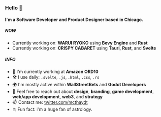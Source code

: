 ### Hello 👹

#### I'm a Software Developer and Product Designer based in Chicago.

##### NOW

- Currently working on: **WARUI RYOKO** using **Bevy Engine** and **Rust**
- Currently working on: **CRISPY CABARET** using **Tauri**, **Rust**, and **Svelte**

##### INFO

- 🏢 I'm currently working at **Amazon ORD10**
- 🛠 I use daily: `.svelte`, `.js`, `.html`, `.css`, `.rs`
- 🌍 I'm mostly active within **WallStreetBets** and **Godot Developers**
- 💬 Feel free to reach out about **design**, **branding**, **game development**, **web/app development**, **web3**, and **strategy**
- 📫 Contact me: [twitter.com/mcthaydt](https://twitter.com/mcthaydt)
- ♏️ Fun fact: I'm a huge fan of astrology.
